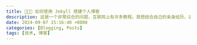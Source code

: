 ```yaml
---
title: 🧑🏻‍💻 如何使用 Jekyll 搭建个人博客
description: 这是一个非常综合的问题，互联网上有许多教程。我想结合自己的亲身经历，以及搭建过程中踩过的坑，也写一篇搭建指南，仅供参考。
date: 2024-09-07 15:16:40 +0800
categories: [Blogging, Posts]
tags: [技术, 博客]
---
```


